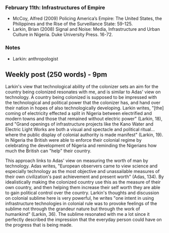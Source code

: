 ### February 11th: Infrastructures of Empire

- McCoy, Alfred (2009) Policing America’s Empire: The United States, the Philippines and the Rise of the Surveillance State: 59-125.
- Larkin, Brian (2008) Signal and Noise: Media, Infrastructure and Urban Culture in Nigeria. Duke University Press. 16-72.

### Notes

- Larkin: anthropologist

## Weekly post (250 words) - 9pm

Larkin's view that technological ability of the colonizer sets an aim for the country being colonized resonates with me, and is similar to Adas' view on technology. A country being colonized is supposed to be impressed with the technological and political power that the colonizer has, and hand over their nation in hopes of also technologically developing. Larkin writes, "[the] coming of electricity effected a split in Nigeria between electrified and modern towns and those that remained without electric power" (Larkin, 18), and "Grand openings of infrastructure projects like the Kano Water and Electric Light Works are both a visual and spectacle and political ritual... where the public display of colonial authority is made manifest" (Larkin, 19). In Nigeria the British were able to enforce their colonial regime by celebrating the development of Nigeria and reminding the Nigerians how much the British can "help" their country.

This approach links to Adas' view on measuring the worth of man by technology. Adas writes, "European observers came to view science and especially technology as the most objective and unassailable measures of their own civilization's past achievement and present worth" (Adas, 134). By idealistically making the colonized country use this as the measure of their own country, and then helping them increase their self worth they are able to gain political control over the country. Larkin's thoughts and discussion on colonial sublime here is very powerful, he writes "one intent in using infrastructure technologies in colonial rule was to provoke feelings of the sublime not through the grandeur nature but through the work of humankind" (Larkin, 36). The sublime resonated with me a lot since it perfectly described the impression that the everyday person could have on the progress that is being made.
